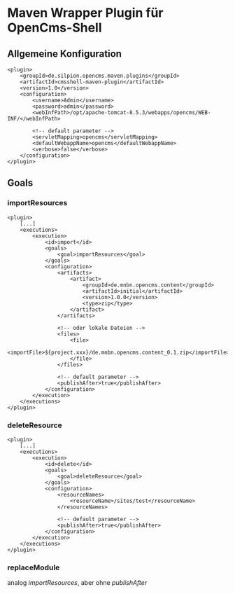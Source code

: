 Maven Wrapper Plugin für OpenCms-Shell
======================================

Allgemeine Konfiguration
------------------------

    <plugin>
        <groupId>de.silpion.opencms.maven.plugins</groupId>
        <artifactId>cmsshell-maven-plugin</artifactId>
        <version>1.0</version>
        <configuration>
            <username>Admin</username>
            <password>admin</password>
            <webInfPath>/opt/apache-tomcat-8.5.3/webapps/opencms/WEB-INF/</webInfPath>
            
            <!-- default parameter -->
            <servletMapping>opencms</servletMapping>
            <defaultWebappName>opencms</defaultWebappName>
            <verbose>false</verbose>
        </configuration>
    </plugin>

Goals
-----

### importResources

    <plugin>
        [...]
        <executions>
            <execution>
                <id>import</id>
                <goals>
                    <goal>importResources</goal>
                </goals>
                <configuration>
                    <artifacts>
                        <artifact>
                            <groupId>de.mnbn.opencms.content</groupId>
                            <artifactId>initial</artifactId>
                            <version>1.0.0</version>
                            <type>zip</type>
                        </artifact>
                    </artifacts>
                    
                    <!-- oder lokale Dateien -->
                    <files>
                        <file>
                            <importFile>${project.xxx}/de.mnbn.opencms.content_0.1.zip</importFile>
                        </file>
                    </files>
                    
                    <!-- default parameter -->
                    <publishAfter>true</publishAfter>
                </configuration>
            </execution>
        </executions>
    </plugin>

### deleteResource

    <plugin>
        [...]
        <executions>
            <execution>
                <id>delete</id>
                <goals>
                    <goal>deleteResource</goal>
                </goals>
                <configuration>
                    <resourceNames>
                        <resourceName>/sites/test</resourceName>
                    </resourceNames>
                    
                    <!-- default parameter -->
                    <publishAfter>true</publishAfter>
                </configuration>
            </execution>
        </executions>
    </plugin>

### replaceModule

analog _importResources_, aber ohne _publishAfter_